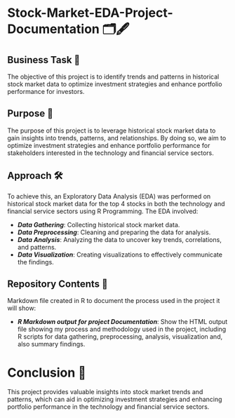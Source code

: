# Stock-Market-EDA-Project-Documentation 🗂️🖋️

## Business Task 💼
The objective of this project is to identify trends and patterns in historical stock market data to optimize investment strategies and enhance portfolio performance for investors.

## Purpose 🎯
The purpose of this project is to leverage historical stock market data to gain insights into trends, patterns, and relationships. By doing so, we aim to optimize investment strategies and enhance portfolio performance for stakeholders interested in the technology and financial service sectors.

## Approach 🛠️
To achieve this, an Exploratory Data Analysis (EDA) was performed on historical stock market data for the top 4 stocks in both the technology and financial service sectors using R Programming. The EDA involved:
* ***Data Gathering***: Collecting historical stock market data.
* ***Data Preprocessing***: Cleaning and preparing the data for analysis.
* ***Data Analysis***: Analyzing the data to uncover key trends, correlations, and patterns.
* ***Data Visualization***: Creating visualizations to effectively communicate the findings.

## Repository Contents 📁
Markdown file created in R to document the process used in the project it will show:
* ***R Markdown output for project Documentation***: Show the HTML output file showing my process and methodology used in the project, including R scripts for data gathering, preprocessing, analysis, visualization and, also summary findings.

# Conclusion 🚀
This project provides valuable insights into stock market trends and patterns, which can aid in optimizing investment strategies and enhancing portfolio performance in the technology and financial service sectors.



